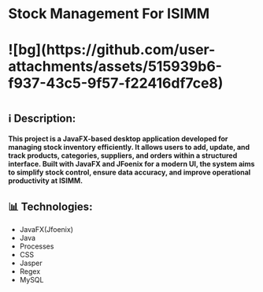 <h1>Stock Management For ISIMM </h1>
<h1> ![bg](https://github.com/user-attachments/assets/515939b6-f937-43c5-9f57-f22416df7ce8)
</h1>
<h1> </h1>

<h2>ℹ️ Description:</h2>
<h4>This project is a JavaFX-based desktop application developed for managing stock inventory efficiently. It allows users to add, update, and track products, categories, suppliers, and orders within a structured interface. Built with JavaFX and JFoenix for a modern UI, the system aims to simplify stock control, ensure data accuracy, and improve operational productivity at ISIMM.</h4>
<h2>📊 Technologies:</h2>
<ul>
<li>JavaFX(Jfoenix)</li>
<li>Java</li>
<li>Processes</li>
<li>CSS</li>
<li>Jasper</li>
<li>Regex</li>
<li>MySQL</li>
</ul>

 
